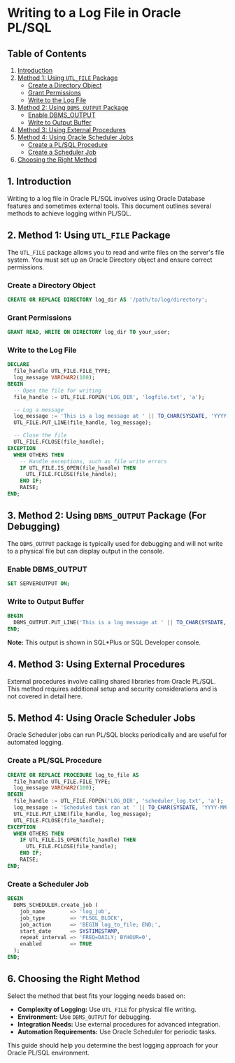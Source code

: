 # Writing to a Log File in Oracle PL/SQL

## Table of Contents
1. [Introduction](#introduction)
2. [Method 1: Using `UTL_FILE` Package](#method-1-using-utl_file-package)
   - [Create a Directory Object](#create-a-directory-object)
   - [Grant Permissions](#grant-permissions)
   - [Write to the Log File](#write-to-the-log-file)
3. [Method 2: Using `DBMS_OUTPUT` Package](#method-2-using-dbms_output-package-for-debugging)
   - [Enable DBMS_OUTPUT](#enable-dbms_output)
   - [Write to Output Buffer](#write-to-output-buffer)
4. [Method 3: Using External Procedures](#method-3-using-external-procedures)
5. [Method 4: Using Oracle Scheduler Jobs](#method-4-using-oracle-scheduler-jobs)
   - [Create a PL/SQL Procedure](#create-a-plsql-procedure)
   - [Create a Scheduler Job](#create-a-scheduler-job)
6. [Choosing the Right Method](#choosing-the-right-method)

## 1. Introduction
Writing to a log file in Oracle PL/SQL involves using Oracle Database features and sometimes external tools. This document outlines several methods to achieve logging within PL/SQL.

## 2. Method 1: Using `UTL_FILE` Package

The `UTL_FILE` package allows you to read and write files on the server's file system. You must set up an Oracle Directory object and ensure correct permissions.

### Create a Directory Object

```sql
CREATE OR REPLACE DIRECTORY log_dir AS '/path/to/log/directory';
```

### Grant Permissions

```sql
GRANT READ, WRITE ON DIRECTORY log_dir TO your_user;
```

### Write to the Log File

```sql
DECLARE
  file_handle UTL_FILE.FILE_TYPE;
  log_message VARCHAR2(100);
BEGIN
  -- Open the file for writing
  file_handle := UTL_FILE.FOPEN('LOG_DIR', 'logfile.txt', 'a');

  -- Log a message
  log_message := 'This is a log message at ' || TO_CHAR(SYSDATE, 'YYYY-MM-DD HH24:MI:SS');
  UTL_FILE.PUT_LINE(file_handle, log_message);

  -- Close the file
  UTL_FILE.FCLOSE(file_handle);
EXCEPTION
  WHEN OTHERS THEN
    -- Handle exceptions, such as file write errors
    IF UTL_FILE.IS_OPEN(file_handle) THEN
      UTL_FILE.FCLOSE(file_handle);
    END IF;
    RAISE;
END;
```

## 3. Method 2: Using `DBMS_OUTPUT` Package (For Debugging)

The `DBMS_OUTPUT` package is typically used for debugging and will not write to a physical file but can display output in the console.

### Enable DBMS_OUTPUT

```sql
SET SERVEROUTPUT ON;
```

### Write to Output Buffer

```sql
BEGIN
  DBMS_OUTPUT.PUT_LINE('This is a log message at ' || TO_CHAR(SYSDATE, 'YYYY-MM-DD HH24:MI:SS'));
END;
```

**Note:** This output is shown in SQL*Plus or SQL Developer console.

## 4. Method 3: Using External Procedures

External procedures involve calling shared libraries from Oracle PL/SQL. This method requires additional setup and security considerations and is not covered in detail here.

## 5. Method 4: Using Oracle Scheduler Jobs

Oracle Scheduler jobs can run PL/SQL blocks periodically and are useful for automated logging.

### Create a PL/SQL Procedure

```sql
CREATE OR REPLACE PROCEDURE log_to_file AS
  file_handle UTL_FILE.FILE_TYPE;
  log_message VARCHAR2(100);
BEGIN
  file_handle := UTL_FILE.FOPEN('LOG_DIR', 'scheduler_log.txt', 'a');
  log_message := 'Scheduled task ran at ' || TO_CHAR(SYSDATE, 'YYYY-MM-DD HH24:MI:SS');
  UTL_FILE.PUT_LINE(file_handle, log_message);
  UTL_FILE.FCLOSE(file_handle);
EXCEPTION
  WHEN OTHERS THEN
    IF UTL_FILE.IS_OPEN(file_handle) THEN
      UTL_FILE.FCLOSE(file_handle);
    END IF;
    RAISE;
END;
```

### Create a Scheduler Job

```sql
BEGIN
  DBMS_SCHEDULER.create_job (
    job_name        => 'log_job',
    job_type        => 'PLSQL_BLOCK',
    job_action      => 'BEGIN log_to_file; END;',
    start_date      => SYSTIMESTAMP,
    repeat_interval => 'FREQ=DAILY; BYHOUR=0',
    enabled         => TRUE
  );
END;
```

## 6. Choosing the Right Method

Select the method that best fits your logging needs based on:
- **Complexity of Logging:** Use `UTL_FILE` for physical file writing.
- **Environment:** Use `DBMS_OUTPUT` for debugging.
- **Integration Needs:** Use external procedures for advanced integration.
- **Automation Requirements:** Use Oracle Scheduler for periodic tasks.

This guide should help you determine the best logging approach for your Oracle PL/SQL environment.
